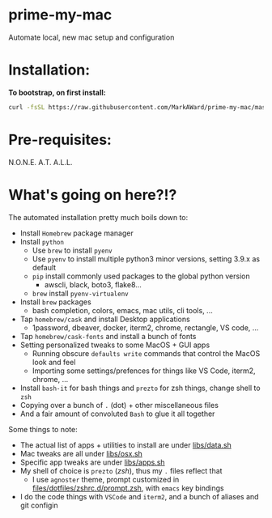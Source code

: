 # prime-my-mac
Automate local, new mac setup and configuration

# Installation:
**To bootstrap, on first install:**
```bash
curl -fsSL https://raw.githubusercontent.com/MarkAWard/prime-my-mac/master/bootstrap.sh | bash
```

# Pre-requisites:
N.O.N.E.  A.T.   A.L.L.

# What's going on here?!?
The automated installation pretty much boils down to:

- Install `Homebrew` package manager
- Install `python`
    - Use `brew` to install `pyenv`
    - Use `pyenv` to install multiple python3 minor versions, setting 3.9.x as default
    - `pip` install commonly used packages to the global python version
        - awscli, black, boto3, flake8...
    - `brew` install `pyenv-virtualenv`
- Install `brew` packages
    - bash completion, colors, emacs, mac utils, cli tools, ...
- Tap `homebrew/cask` and install Desktop applications
    - 1password, dbeaver, docker, iterm2, chrome, rectangle, VS code, ...
- Tap `homebrew/cask-fonts` and install a bunch of fonts
- Setting personalized tweaks to some MacOS + GUI apps
    - Running obscure `defaults write` commands that control the MacOS look and feel
    - Importing some settings/prefences for things like VS Code, iterm2, chrome, ...
- Install `bash-it` for bash things and `prezto` for zsh things, change shell to `zsh`
- Copying over a bunch of `.` (dot) + other miscellaneous files
- And a fair amount of convoluted `Bash` to glue it all together


Some things to note:

- The actual list of apps + utilities to install are under [libs/data.sh](libs/data.sh)
- Mac tweaks are all under [libs/osx.sh](libs/osx.sh)
- Specific app tweaks are under [libs/apps.sh](libs/apps.sh)
- My shell of choice is `prezto` (*zsh*), thus my `.` files reflect that
    - I use `agnoster` theme, prompt customized in [files/dotfiles/zshrc.d/prompt.zsh](files/dotfiles/zshrc.d/prompt.zsh), with `emacs` key bindings
- I do the code things with `VSCode` and `iterm2`, and a bunch of aliases and git configin
